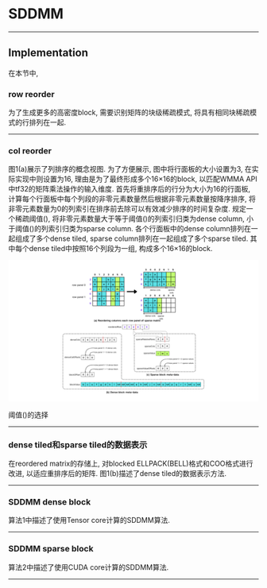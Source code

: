 # SDDMM

---

## Implementation

在本节中,

### row reorder

为了生成更多的高密度block, 需要识别矩阵的块级稀疏模式, 将具有相同块稀疏模式的行排列在一起.

---

### col reorder

图1(a)展示了列排序的概念视图. 为了方便展示, 图中将行面板的大小设置为3, 在实际实现中则设置为16, 理由是为了最终形成多个16×16的block,
以匹配WMMA API中tf32的矩阵乘法操作的输入维度. 首先将重排序后的行分为大小为16的行面板,
计算每个行面板中每个列段的非零元素数量然后根据非零元素数量按降序排序, 将非零元素数量为0的列索引在排序前去除可以有效减少排序的时间复杂度.
规定一个稀疏阈值(), 将非零元素数量大于等于阈值()的列索引归类为dense column, 小于阈值()的列索引归类为sparse column.
各个行面板中的dense column排列在一起组成了多个dense tiled, sparse column排列在一起组成了多个sparse tiled.
其中每个dense tiled中按照16个列段为一组, 构成多个16×16的block.

![列排序和元数据示例](img/sddmm/列排序和元数据示例.png)

阈值()的选择

---

### dense tiled和sparse tiled的数据表示

在reordered matrix的存储上, 对blocked ELLPACK(BELL)格式和COO格式进行改进, 以适应重排序后的矩阵. 
图1(b)描述了dense tiled的数据表示方法.

---

### SDDMM dense block

算法1中描述了使用Tensor core计算的SDDMM算法.

---

### SDDMM sparse block

算法2中描述了使用CUDA core计算的SDDMM算法.

---